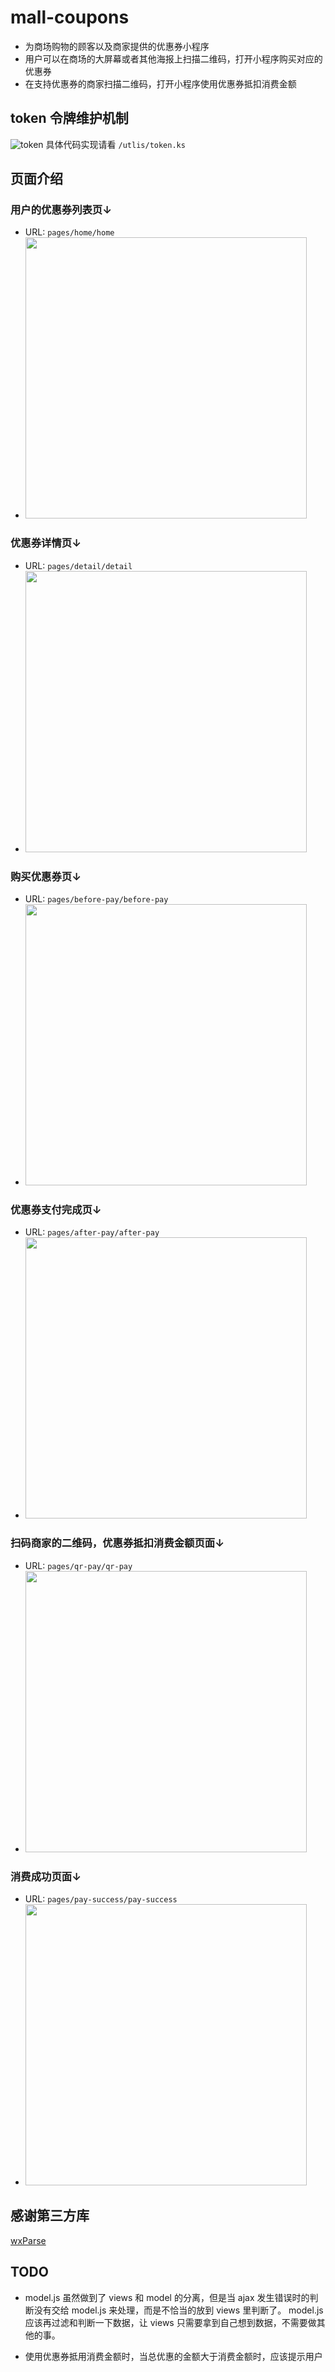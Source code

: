# mall-coupons
- 为商场购物的顾客以及商家提供的优惠券小程序
- 用户可以在商场的大屏幕或者其他海报上扫描二维码，打开小程序购买对应的优惠券
- 在支持优惠券的商家扫描二维码，打开小程序使用优惠券抵扣消费金额

## token 令牌维护机制
![token](https://ws1.sinaimg.cn/large/006tNc79ly1fhuqb7porej317s0pan1d.jpg)
具体代码实现请看 `/utlis/token.ks`

## 页面介绍
### 用户的优惠券列表页↓
- URL: `pages/home/home` 
- <img src="https://ws3.sinaimg.cn/large/006tNc79ly1fhjfy8axygj30ki0vg40s.jpg" width="450" />

### 优惠券详情页↓
- URL: `pages/detail/detail`
- <img src="https://ws4.sinaimg.cn/large/006tNc79ly1fhjfzoj6dzj30ku0zqq8e.jpg" width="450" />

### 购买优惠券页↓
- URL: `pages/before-pay/before-pay`
- <img src="https://ws2.sinaimg.cn/large/006tNc79ly1fhjg22bk0qj30kw0li759.jpg" width="450" />

### 优惠券支付完成页↓
- URL: `pages/after-pay/after-pay`
- <img src="https://ws4.sinaimg.cn/large/006tNc79ly1fhjg35gpc1j30ks0rudi4.jpg" width="450" />

### 扫码商家的二维码，优惠券抵扣消费金额页面↓
- URL: `pages/qr-pay/qr-pay`
- <img src="https://ws1.sinaimg.cn/large/006tNc79ly1fhjg4dhddxj30ki0xo76j.jpg" width="450" />

### 消费成功页面↓
- URL: `pages/pay-success/pay-success` 
- <img src="https://ws4.sinaimg.cn/large/006tNc79ly1fhjg557vnej30ky0nwq46.jpg" width="450" />


## 感谢第三方库
[wxParse](微信小程序富文本解析自定义组件)

## TODO
- model.js 虽然做到了 views 和 model 的分离，但是当 ajax 发生错误时的判断没有交给 model.js 来处理，而是不恰当的放到 views 里判断了。
model.js 应该再过滤和判断一下数据，让 views 只需要拿到自己想到数据，不需要做其他的事。

- 使用优惠券抵用消费金额时，当总优惠的金额大于消费金额时，应该提示用户
